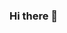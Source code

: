 ### Hi there 👋

<!--
**deebot10/deebot10** is a ✨ _special_ ✨ repository because its `README.md` (this file) appears on your GitHub profile.

![Dee's GitHub stats](https://github-readme-stats.vercel.app/api?username=deebot10&theme=jolly&show_icons=true)

